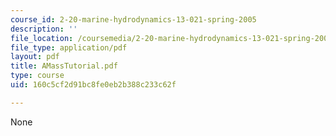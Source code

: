 ```yaml
---
course_id: 2-20-marine-hydrodynamics-13-021-spring-2005
description: ''
file_location: /coursemedia/2-20-marine-hydrodynamics-13-021-spring-2005/160c5cf2d91bc8fe0eb2b388c233c62f_AMassTutorial.pdf
file_type: application/pdf
layout: pdf
title: AMassTutorial.pdf
type: course
uid: 160c5cf2d91bc8fe0eb2b388c233c62f

---
```

None